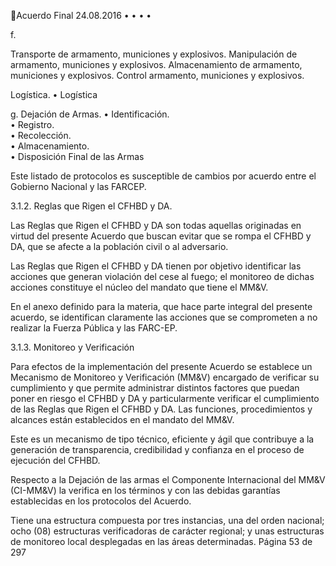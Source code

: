 Acuerdo Final 
24.08.2016 
•
•
•
•

 
f.
 

Transporte de armamento, municiones y explosivos. 
Manipulación de armamento, municiones y explosivos. 
Almacenamiento de armamento, municiones y explosivos. 
Control armamento, municiones y explosivos. 

Logística. 
• Logística 

g. Dejación de Armas. 
• Identificación.  
• Registro.  
• Recolección.  
• Almacenamiento.  
• Disposición Final de las Armas 

 
Este listado de protocolos es susceptible de cambios por acuerdo entre el Gobierno Nacional y las FARCEP.  
 
3.1.2. Reglas que Rigen el CFHBD y DA. 
 
Las Reglas que Rigen el CFHBD y DA son todas aquellas originadas en virtud del presente Acuerdo que 
buscan evitar que se rompa el CFHBD y DA, que se afecte a la población civil o al adversario.  
 
Las Reglas que Rigen el CFHBD y DA tienen por objetivo identificar las acciones que generan violación del 
cese al fuego; el monitoreo de dichas acciones constituye el núcleo del mandato que tiene el MM&V.  
 
En  el  anexo  definido  para  la  materia,  que  hace  parte  integral  del  presente  acuerdo,  se  identifican 
claramente las acciones que se comprometen a no realizar la Fuerza Pública y las FARC-EP. 
 
3.1.3. Monitoreo y Verificación 
 
Para  efectos  de  la  implementación  del  presente  Acuerdo  se  establece  un  Mecanismo  de  Monitoreo  y 
Verificación (MM&V) encargado de verificar su cumplimiento y que permite administrar distintos factores 
que puedan poner en riesgo el CFHBD y DA y particularmente verificar el cumplimiento de las Reglas que 
Rigen  el  CFHBD  y  DA.  Las  funciones,  procedimientos  y  alcances  están  establecidos  en  el  mandato  del 
MM&V. 
  
Este es un mecanismo de tipo técnico, eficiente y ágil que contribuye a la generación de transparencia, 
credibilidad y confianza en el proceso de ejecución del CFHBD.  
 
Respecto a la Dejación de las armas el Componente Internacional del MM&V (CI-MM&V) la verifica en los 
términos y con las debidas garantías establecidas en los protocolos del Acuerdo. 
 
Tiene  una  estructura  compuesta  por  tres  instancias,  una  del  orden  nacional;  ocho  (08)  estructuras 
verificadoras  de  carácter  regional;  y  unas  estructuras  de  monitoreo  local  desplegadas  en  las  áreas 
determinadas. 
Página 53 de 297 
 

